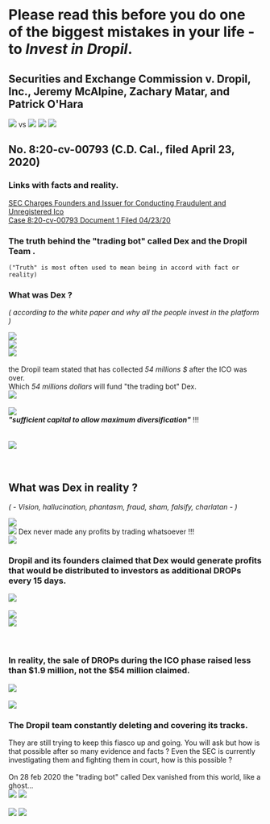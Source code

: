 # Please read this before you do one of the biggest mistakes in your life - to **_Invest in Dropil_**.

## Securities and Exchange Commission v. Dropil, Inc., Jeremy McAlpine, Zachary Matar, and Patrick O'Hara

![](assets/README-f7873337.png) vs ![](assets/README-63db68bd.png) ![](assets/README-7ebf97ad.png) ![](assets/README-b3d2deb4.png)

## No. 8:20-cv-00793 (C.D. Cal., filed April 23, 2020)

### Links with facts and reality.

[SEC Charges Founders and Issuer for Conducting Fraudulent and Unregistered Ico](https://www.sec.gov/litigation/litreleases/2020/lr24804.htm)<br>
[Case 8:20-cv-00793 Document 1 Filed 04/23/20](https://www.sec.gov/litigation/complaints/2020/comp24804.pdf)

### The truth behind the "trading bot" called Dex and the **Dropil Team** .<br>

`("Truth" is most often used to mean being in accord with fact or reality)`

### What was Dex ?<br>

_( according to the white paper and why all the people invest in the platform )_<br>

![](assets/README-450ec01a.png)<br>
![](assets/README-10ba05ef.png)<br>
![](assets/README-3ced58a7.png)<br><br>
the Dropil team stated that has collected _54 millions $_ after the ICO was over.<br>
Which _54 millions dollars_ will fund "the trading bot" Dex.<br>
![](assets/README-73b0c63d.png)<br><br>
![](assets/README-b9c645c3.png)<br>
**_"sufficient capital to allow maximum diversification"_** !!!<br><br><br>
![](assets/README-1e23556b.png)<br><br><br>

## What was Dex in reality ?<br>

_( - Vision, hallucination, phantasm, fraud, sham, falsify, charlatan - )_<br>

![](assets/README-d5e0dda0.png)<br>
![](assets/README-24c87cad.png) Dex never made any profits by trading whatsoever !!!<br>
![](assets/README-6a905309.png)<br>

### Dropil and its founders claimed that Dex would generate profits that would be distributed to investors as additional DROPs every 15 days.<br>

![](assets/README-163b669d.png)<br>
<br>
![](assets/README-e932bbc6.png)<br>
![](assets/README-398fc2d8.png)<br><br>
<br>

### In reality, the sale of DROPs during the ICO phase raised less than $1.9 million, not the $54 million claimed.<br>

![](assets/README-92feb876.png)<br>
<br>
![](assets/README-73b0c63d.png)

### The Dropil team constantly deleting and covering its tracks.<br>

They are still trying to keep this fiasco up and going. You will ask but how is that possible after so many evidence and facts ? Even the SEC is currently investigating them and fighting them in court, how is this possible ?<br>
<br>
On 28 feb 2020 the "trading bot" called Dex vanished from this world, like a ghost...<br>
![](assets/README-816c37a0.png) <!-- .element height="10%" width="10%" --> ![](assets/README-29f820cb.png) <!-- .element height="10%" width="10%" --> <br>
<br>
![](assets/README-80484386.png) ![](assets/README-ab89da7d.png)<br>
